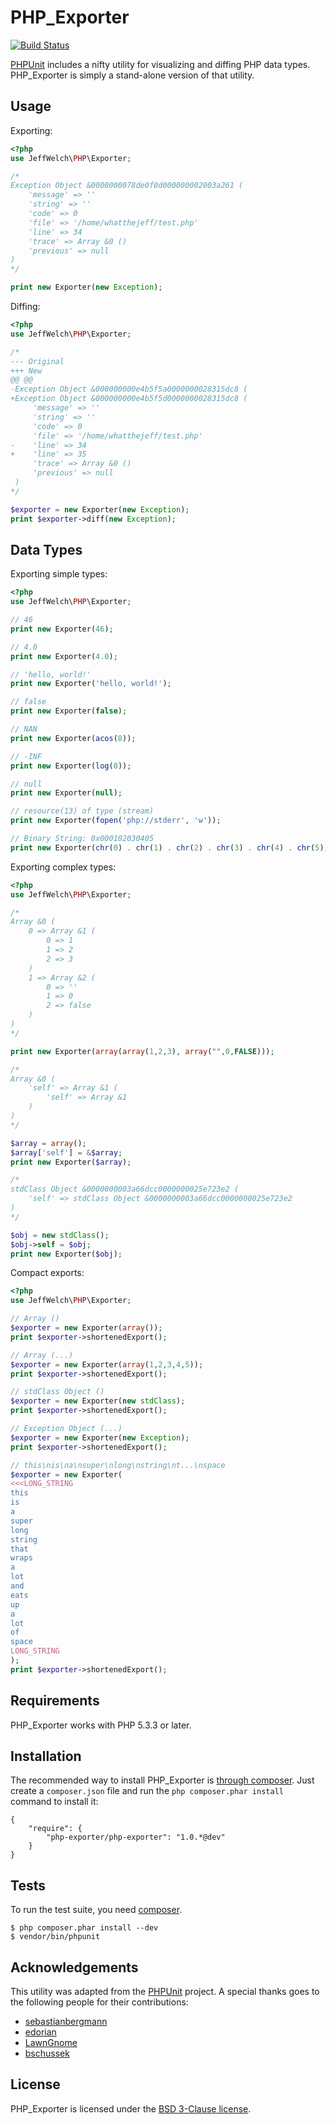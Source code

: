 PHP_Exporter
===========

[![Build Status](https://secure.travis-ci.org/whatthejeff/php-exporter.png?branch=master)](https://travis-ci.org/whatthejeff/php-exporter)

[PHPUnit](https://github.com/sebastianbergmann/phpunit/) includes a nifty
utility for visualizing and diffing PHP data types. PHP_Exporter
is simply a stand-alone version of that utility.

## Usage

Exporting:

```php
<?php
use JeffWelch\PHP\Exporter;

/*
Exception Object &0000000078de0f0d000000002003a261 (
    'message' => ''
    'string' => ''
    'code' => 0
    'file' => '/home/whatthejeff/test.php'
    'line' => 34
    'trace' => Array &0 ()
    'previous' => null
)
*/

print new Exporter(new Exception);

```

Diffing:

```php
<?php
use JeffWelch\PHP\Exporter;

/*
--- Original
+++ New
@@ @@
-Exception Object &000000000e4b5f5a0000000028315dc8 (
+Exception Object &000000000e4b5f5d0000000028315dc8 (
     'message' => ''
     'string' => ''
     'code' => 0
     'file' => '/home/whatthejeff/test.php'
-    'line' => 34
+    'line' => 35
     'trace' => Array &0 ()
     'previous' => null
 )
*/

$exporter = new Exporter(new Exception);
print $exporter->diff(new Exception);

```

## Data Types

Exporting simple types:

```php
<?php
use JeffWelch\PHP\Exporter;

// 46
print new Exporter(46);

// 4.0
print new Exporter(4.0);

// 'hello, world!'
print new Exporter('hello, world!');

// false
print new Exporter(false);

// NAN
print new Exporter(acos(8));

// -INF
print new Exporter(log(0));

// null
print new Exporter(null);

// resource(13) of type (stream)
print new Exporter(fopen('php://stderr', 'w'));

// Binary String: 0x000102030405
print new Exporter(chr(0) . chr(1) . chr(2) . chr(3) . chr(4) . chr(5));
```

Exporting complex types:

```php
<?php
use JeffWelch\PHP\Exporter;

/*
Array &0 (
    0 => Array &1 (
        0 => 1
        1 => 2
        2 => 3
    )
    1 => Array &2 (
        0 => ''
        1 => 0
        2 => false
    )
)
*/

print new Exporter(array(array(1,2,3), array("",0,FALSE)));

/*
Array &0 (
    'self' => Array &1 (
        'self' => Array &1
    )
)
*/

$array = array();
$array['self'] = &$array;
print new Exporter($array);

/*
stdClass Object &0000000003a66dcc0000000025e723e2 (
    'self' => stdClass Object &0000000003a66dcc0000000025e723e2
)
*/

$obj = new stdClass();
$obj->self = $obj;
print new Exporter($obj);
```

Compact exports:

```php
<?php
use JeffWelch\PHP\Exporter;

// Array ()
$exporter = new Exporter(array());
print $exporter->shortenedExport();

// Array (...)
$exporter = new Exporter(array(1,2,3,4,5));
print $exporter->shortenedExport();

// stdClass Object ()
$exporter = new Exporter(new stdClass);
print $exporter->shortenedExport();

// Exception Object (...)
$exporter = new Exporter(new Exception);
print $exporter->shortenedExport();

// this\nis\na\nsuper\nlong\nstring\nt...\nspace
$exporter = new Exporter(
<<<LONG_STRING
this
is
a
super
long
string
that
wraps
a
lot
and
eats
up
a
lot
of
space
LONG_STRING
);
print $exporter->shortenedExport();
```

## Requirements

PHP_Exporter works with PHP 5.3.3 or later.

## Installation

The recommended way to install PHP_Exporter is [through
composer](http://getcomposer.org). Just create a `composer.json` file and
run the `php composer.phar install` command to install it:

    {
        "require": {
            "php-exporter/php-exporter": "1.0.*@dev"
        }
    }

## Tests

To run the test suite, you need [composer](http://getcomposer.org).

    $ php composer.phar install --dev
    $ vendor/bin/phpunit

## Acknowledgements

This utility was adapted from the
[PHPUnit](https://github.com/sebastianbergmann/phpunit/) project. A special
thanks goes to the following people for their contributions:

 * [sebastianbergmann](https://github.com/sebastianbergmann)
 * [edorian](https://github.com/edorian)
 * [LawnGnome](https://github.com/LawnGnome)
 * [bschussek](https://github.com/bschussek)

## License

PHP_Exporter is licensed under the [BSD 3-Clause license](LICENSE).
